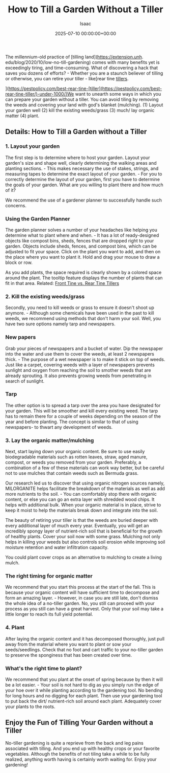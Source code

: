 ﻿---
title: How to Till a Garden Without a Tiller
description: The millennium-old practice of tilling land comes with many benefits yet is exceedingly tiring, and time-consuming. What of discovering a hack that saves you...
slug: /how-to-till-a-garden-without-a-tiller/
date: 2025-07-10 00:00:00+00:00
lastmod: 2025-07-10 00:00:00+03:00
author: Isaac
categories:
- Tillers
tags:
- tillers
- garden
- tiller
layout: post
---

The millennium-old practice of [tilling land](https://extension.unh. edu/blog/2020/10/low-no-till-gardening) comes with many benefits yet is exceedingly tiring, and time-consuming. What of discovering a hack that saves you dozens of efforts? - Whether you are a staunch believer of tilling or otherwise, you can retire your tiller - like[rear tine [tillers](https://pestpolicy.com/best-garden-tiller-for-a-woman/).

](https://pestpolicy.com/best-rear-tine-[tiller](https://pestpolicy.com/best-rear-tine-tiller/)-under-1000/)We want to unearth some ways in which you can prepare your garden without a tiller. You can avoid tiling by removing the weeds and covering your land with god's blanket (mulching). (1) Layout your garden well (2) kill the existing weeds/grass (3) much/ lay organic matter (4) plant.

##  Details: How to Till a Garden without a Tiller

###  1. Layout your garden

The first step is to determine where to host your garden. Layout your garden's size and shape well, clearly determining the walking areas and planting sections. - This makes necessary the use of stakes, strings, and measuring tapes to determine the exact layout of your garden. - For you to correctly determine the layout of your garden, first you have to determine the goals of your garden. What are you willing to plant there and how much of it?

We recommend the use of a gardener planner to successfully handle such concerns.

###  Using the Garden Planner

The garden planner solves a number of your headaches like helping you determine what to plant where and when. - It has a lot of ready-designed objects like compost bins, sheds, fences that are dropped right to your garden. Objects include sheds, fences, and compost bins, which can be adjusted to fit your space. Click on the plant you want to add, and then on the place where you want to plant it. Hold and drag your mouse to draw a block or row.

As you add plants, the space required is clearly shown by a colored space around the plant. The tooltip feature displays the number of plants that can fit in that area. Related: [Front Tine vs. Rear Tine Tillers](https://pestpolicy.com/front-tine-vs-rear-tine-tillers/)

###  2. Kill the existing weeds/grass

Secondly, you need to kill weeds or grass to ensure it doesn't shoot up anymore. - Although some chemicals have been used in the past to kill weeds, we recommend using methods that don't harm your soil. Well, you have two sure options namely tarp and newspapers.

###  New papers

Grab your pieces of newspapers and a bucket of water. Dip the newspaper into the water and use them to cover the weeds, at least 2 newspapers thick. - The purpose of a wet newspaper is to make it stick on top of weeds. Just like a carpet, covering weeds with a layer of newspapers prevents sunlight and oxygen from reaching the soil to smother weeds that are already sprouting. It also prevents growing weeds from penetrating in search of sunlight.

###  Tarp

The other option is to spread a tarp over the area you have designated for your garden. This will be smoother and kill every existing weed. The tarp has to remain there for a couple of weeks depending on the season of the year and before planting. The concept is similar to that of using newspapers- to thwart any development of weeds.

###  3. Lay the organic matter/mulching

Next, start laying down your organic content. Be sure to use easily biodegradable materials such as rotten leaves, straw, aged manure, compost, or weeds you removed from your garden. Preferably, a combination of a few of these materials can work way better, but be careful not to use mulches that contain weeds such as Bermuda grass.

Our research led us to discover that using organic nitrogen sources namely, MILORGANITE helps facilitate the breakdown of the materials as well as add more nutrients to the soil. - You can comfortably stop there with organic content, or else you can go an extra layer with shredded wood chips. It helps with additional bulk. When your organic material is in place, strive to keep it moist to help the materials break down and integrate into the soil.

The beauty of retiring your tiller is that the weeds are buried deeper with every additional layer of much every year. Eventually, you will get an incredibly spongy layer of nutrient-rich soil that is beneficial for the growth of healthy plants. Cover your soil now with some grass. Mulching not only helps in killing your weeds but also controls soil erosion while improving soil moisture retention and water infiltration capacity.

You could plant cover crops as an alternative to mulching to create a living mulch.

###  The right timing for organic matter

We recommend that you start this process at the start of the fall. This is because your organic content will have sufficient time to decompose and form an amazing layer. - However, in case you are still late, don't dismiss the whole idea of a no-tiller garden. No, you still can proceed with your process as you still can have a great harvest. Only that your soil may take a little longer to reach its full yield potential.

###  4. Plant

After laying the organic content and it has decomposed thoroughly, just pull away from the material where you want to plant or sow your seeds/seedlings. Check that no foot and cart traffic to your no-tiller garden to preserve the sponginess that has been created over time.

###  What's the right time to plant?

We recommend that you plant at the onset of spring because by then it will be a lot easier. - Your soil is not hard to dig as you simply run the edge of your hoe over it while planting according to the gardening tool. No bending for long hours and no digging for each plant. Then use your gardening tool to put back the dirt/ nutrient-rich soil around each plant. Adequately cover your plants to the roots.

##  Enjoy the Fun of Tilling Your Garden without a Tiller

No-tiller gardening is quite a reprieve from the back and leg pains associated with tilling. And you end up with healthy crops or your favorite vegetables. Although the benefits of not tiling take a while to be fully realized, anything worth having is certainly worth waiting for. Enjoy your gardening!

